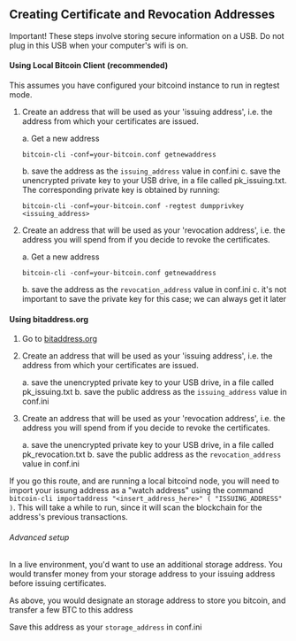 ## Creating Certificate and Revocation Addresses

Important! These steps involve storing secure information on a USB. Do not plug in this USB when your computer's wifi is on.

#### Using Local Bitcoin Client (recommended)

This assumes you have configured your bitcoind instance to run in regtest mode.

1. Create an address that will be used as your 'issuing address', i.e. the address from which your certificates are issued.

    a. Get a new address
    ```
    bitcoin-cli -conf=your-bitcoin.conf getnewaddress
    ```
    b. save the address as the `issuing_address` value in conf.ini
    c. save the unencrypted private key to your USB drive, in a file called pk_issuing.txt. The corresponding private key
    is obtained by running:
    ```
    bitcoin-cli -conf=your-bitcoin.conf -regtest dumpprivkey <issuing_address>
    ```

2. Create an address that will be used as your 'revocation address', i.e. the address you will spend from if you decide to revoke the certificates.

    a. Get a new address
    ```
    bitcoin-cli -conf=your-bitcoin.conf getnewaddress
    ```
    b. save the address as the `revocation_address` value in conf.ini
    c. it's not important to save the private key for this case; we can always get it later


#### Using bitaddress.org

1. Go to [bitaddress.org](http://bitaddress.org)
2. Create an address that will be used as your 'issuing address', i.e. the address from which your certificates are issued.

    a. save the unencrypted private key to your USB drive, in a file called pk_issuing.txt
    b. save the public address as the `issuing_address` value in conf.ini

3. Create an address that will be used as your 'revocation address', i.e. the address you will spend from if you decide to revoke the certificates.

    a. save the unencrypted private key to your USB drive, in a file called pk_revocation.txt
    b. save the public address as the `revocation_address` value in conf.ini


If you go this route, and are running a local bitcoind node, you will need to import your issung address as a "watch address"
using the command `bitcoin-cli importaddress "<insert_address_here>" ( "ISSUING_ADDRESS" )`. This will take a
while to run, since it will scan the blockchain for the address's previous transactions.


###### Advanced setup
In a live environment, you'd want to use an additional storage address. You would transfer money from your storage address
to your issuing address before issuing certificates.

As above, you would designate an storage address to store you bitcoin, and transfer a few BTC to this address

Save this address as your `storage_address` in conf.ini
